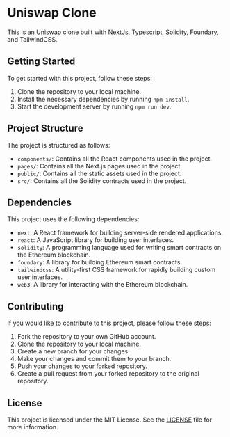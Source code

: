# Uniswap Clone

This is an Uniswap clone built with NextJs, Typescript, Solidity, Foundary, and TailwindCSS.

## Getting Started


To get started with this project, follow these steps:

1. Clone the repository to your local machine.
2. Install the necessary dependencies by running `npm install`.
3. Start the development server by running `npm run dev`.

## Project Structure

The project is structured as follows:

- `components/`: Contains all the React components used in the project.
- `pages/`: Contains all the Next.js pages used in the project.
- `public/`: Contains all the static assets used in the project.
- `src/`: Contains all the Solidity contracts used in the project.

## Dependencies

This project uses the following dependencies:

- `next`: A React framework for building server-side rendered applications.
- `react`: A JavaScript library for building user interfaces.
- `solidity`: A programming language used for writing smart contracts on the Ethereum blockchain.
- `foundary`: A library for building Ethereum smart contracts.
- `tailwindcss`: A utility-first CSS framework for rapidly building custom user interfaces.
- `web3`: A library for interacting with the Ethereum blockchain.

## Contributing

If you would like to contribute to this project, please follow these steps:

1. Fork the repository to your own GitHub account.
2. Clone the repository to your local machine.
3. Create a new branch for your changes.
4. Make your changes and commit them to your branch.
5. Push your changes to your forked repository.
6. Create a pull request from your forked repository to the original repository.

## License

This project is licensed under the MIT License. See the [LICENSE](LICENSE) file for more information.